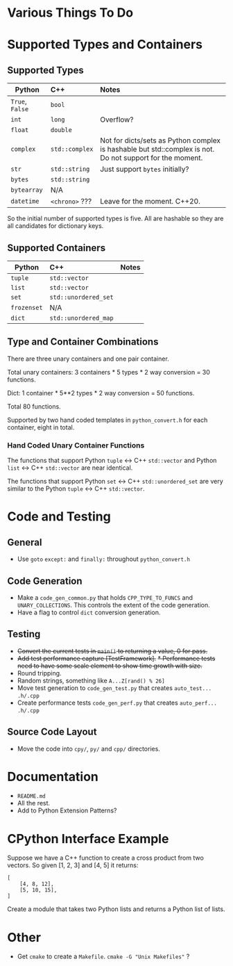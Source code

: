 #  Various Things To Do

# Supported Types and Containers

## Supported Types

| Python            | C++               | Notes                             |
| ----------------- |:----------------- | :-------------------------------- |
| `True`, `False`   | `bool`            |                                   |
| `int`             | `long`            | Overflow?                         |
| `float`           | `double`          |                                   |
| `complex`         | `std::complex`    | Not for dicts/sets as Python complex is hashable but std::complex is not. Do not support for the moment. |
| `str`             | `std::string`     | Just support `bytes` initially?   |
| `bytes`           | `std::string`     |                                   |
| `bytearray`       | N/A               |                                   |
| `datetime`        | `<chrono>` ???    | Leave for the moment. C++20.      |

So the initial number of supported types is five.
All are hashable so they are all candidates for dictionary keys.

## Supported Containers

| Python        | C++                   | Notes                     |
| ------------- |:--------------------- | :------------------------ |
| `tuple`       | `std::vector`         |                           |
| `list`        | `std::vector`         |                           |
| `set`         | `std::unordered_set`  |                           |
| `frozenset`   | N/A                   |                           |
| `dict`        | `std::unordered_map`  |                           |

## Type and Container Combinations

There are three unary containers and one pair container.

Total unary containers: 3 containers * 5 types * 2 way conversion = 30 functions.

Dict: 1 container * 5**2 types * 2 way conversion = 50 functions.

Total 80 functions.

Supported by two hand coded templates in `python_convert.h` for each container, eight in total.

### Hand Coded Unary Container Functions

The functions that support Python `tuple` <-> C++ `std::vector` and  Python `list` <-> C++ `std::vector` are near identical.

The functions that support Python `set` <-> C++ `std::unordered_set` are very similar to the Python `tuple` <-> C++ `std::vector`.

# Code and Testing

## General

* Use `goto` `except:` and `finally:` throughout `python_convert.h`

## Code Generation

* Make a `code_gen_common.py` that holds `CPP_TYPE_TO_FUNCS` and `UNARY_COLLECTIONS`. This controls the  extent of the code generation.
* Have a flag to control `dict` conversion generation.

## Testing

* ~~Convert the current tests in `main()` to returning a value, 0 for pass.~~
* ~~Add test performance capture [TestFramework].~~
~~* Performance tests need to have some scale element to show time growth with size.~~
* Round tripping.
* Random strings, something like `A...Z[rand() % 26]`
* Move test generation to `code_gen_test.py` that creates `auto_test...` `.h/.cpp`
* Create performance tests `code_gen_perf.py` that creates `auto_perf...` `.h/.cpp`

## Source Code Layout

* Move the code into `cpy/`, `py/` and `cpp/` directories.

# Documentation

* `README.md`
* All the rest.
* Add to Python Extension Patterns?

# CPython Interface Example

Suppose we have a C++ function to create a cross product from two vectors.
So given [1, 2, 3] and [4, 5] it returns:

```text
[
    [4, 8, 12],
    [5, 10, 15],
]
```

Create a module that takes two Python lists and returns a Python list of lists.

# Other

* Get `cmake` to create a `Makefile`. `cmake -G "Unix Makefiles"` ?
